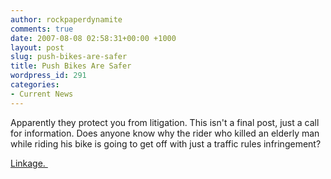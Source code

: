 ```yaml
---
author: rockpaperdynamite
comments: true
date: 2007-08-08 02:58:31+00:00 +1000
layout: post
slug: push-bikes-are-safer
title: Push Bikes Are Safer
wordpress_id: 291
categories:
- Current News
---
```


Apparently they protect you from litigation. This isn't a final post, just a call for information. Does anyone know why the rider who killed an elderly man while riding his bike is going to get off with just a traffic rules infringement?

[Linkage. ](http://www.abc.net.au/news/stories/2007/08/08/1999477.htm)
